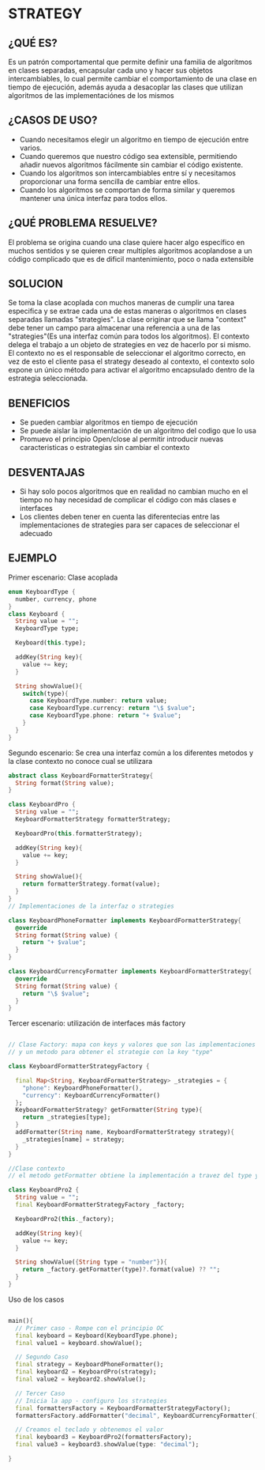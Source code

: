 # STRATEGY

## ¿QUÉ ES?

Es un patrón comportamental que permite definir una familia de algoritmos en clases separadas, encapsular cada uno y hacer sus objetos intercambiables, lo cual permite cambiar el comportamiento de una clase en tiempo de ejecución, además ayuda a desacoplar las clases que utilizan algoritmos de las implementaciónes de los mismos 

## ¿CASOS DE USO?
- Cuando necesitamos elegir un algoritmo en tiempo de ejecución entre varios.
- Cuando queremos que nuestro código sea extensible, permitiendo añadir nuevos algoritmos fácilmente sin cambiar el código existente.
- Cuando los algoritmos son intercambiables entre sí y necesitamos proporcionar una forma sencilla de cambiar entre ellos.
- Cuando los algoritmos se comportan de forma similar y queremos mantener una única interfaz para todos ellos.

## ¿QUÉ PROBLEMA RESUELVE?

El problema se origina cuando una clase quiere hacer algo específico en muchos sentidos y se quieren crear multiples algoritmos acoplandose a un código complicado que es de dificil mantenimiento, poco o nada extensible 

## SOLUCION
Se toma la clase acoplada con muchos maneras de cumplir una tarea especifica y se extrae cada una de estas maneras o algoritmos en clases separadas llamadas "strategies". La clase originar que se llama "context" debe tener un campo para almacenar una referencia a una de las "strategies"(Es una interfaz común para todos los algoritmos). El contexto delega el trabajo a un objeto de strategies en vez de hacerlo por si mismo. El contexto no es el responsable de seleccionar el algoritmo correcto, en vez de esto el cliente pasa el strategy deseado al contexto, el contexto solo expone un único método para activar el algoritmo encapsulado dentro de la estrategia seleccionada.

## BENEFICIOS
- Se pueden cambiar algoritmos en tiempo de ejecución
- Se puede aislar la implementación de un algoritmo del codigo que lo usa
- Promuevo el principio Open/close al permitir introducir nuevas caracteristicas o estrategias sin cambiar el contexto 

## DESVENTAJAS
- Si hay solo pocos algoritmos que en realidad no cambian mucho en el tiempo no hay necesidad de complicar el código con más clases e interfaces 
- Los clientes deben tener en cuenta las diferentecias entre las implementaciones de strategies para ser capaces de seleccionar el adecuado

## EJEMPLO
Primer escenario: Clase acoplada

```Dart
enum KeyboardType {
  number, currency, phone
}
class Keyboard {
  String value = "";
  KeyboardType type;

  Keyboard(this.type);

  addKey(String key){
    value += key;
  }

  String showValue(){
    switch(type){
      case KeyboardType.number: return value;
      case KeyboardType.currency: return "\$ $value";
      case KeyboardType.phone: return "+ $value";
    }
  }
}
```
Segundo escenario: Se crea una interfaz común a los diferentes metodos y la clase contexto no conoce cual se utilizara

```Dart
abstract class KeyboardFormatterStrategy{
  String format(String value);
}

class KeyboardPro {
  String value = "";
  KeyboardFormatterStrategy formatterStrategy;

  KeyboardPro(this.formatterStrategy);

  addKey(String key){
    value += key;
  }

  String showValue(){
    return formatterStrategy.format(value);
  }
}
// Implementaciones de la interfaz o strategies

class KeyboardPhoneFormatter implements KeyboardFormatterStrategy{
  @override
  String format(String value) {
    return "+ $value";
  }
}

class KeyboardCurrencyFormatter implements KeyboardFormatterStrategy{
  @override
  String format(String value) {
    return "\$ $value";
  }
}
```
Tercer escenario: utilización de interfaces más factory 

```Dart

// Clase Factory: mapa con keys y valores que son las implementaciones de la interfaz común, tiene los metodos para agregar strategies
// y un metodo para obtener el strategie con la key "type"

class KeyboardFormatterStrategyFactory {

  final Map<String, KeyboardFormatterStrategy> _strategies = {
    "phone": KeyboardPhoneFormatter(),
    "currency": KeyboardCurrencyFormatter()
  };
  KeyboardFormatterStrategy? getFormatter(String type){
    return _strategies[type];
  }
  addFormatter(String name, KeyboardFormatterStrategy strategy){
    _strategies[name] = strategy;
  }
}

//Clase contexto
// el metodo getFormatter obtiene la implementación a travez del type y le da formato a value 

class KeyboardPro2 {
  String value = "";
  final KeyboardFormatterStrategyFactory _factory;

  KeyboardPro2(this._factory);

  addKey(String key){
    value += key;
  }

  String showValue({String type = "number"}){
    return _factory.getFormatter(type)?.format(value) ?? "";
  }
}
```
Uso de los casos
```Dart

main(){
  // Primer caso - Rompe con el principio OC
  final keyboard = Keyboard(KeyboardType.phone);
  final value1 = keyboard.showValue();

  // Segundo Caso
  final strategy = KeyboardPhoneFormatter();
  final keyboard2 = KeyboardPro(strategy);
  final value2 = keyboard2.showValue();

  // Tercer Caso
  // Inicia la app - configuro los strategies
  final formattersFactory = KeyboardFormatterStrategyFactory();
  formattersFactory.addFormatter("decimal", KeyboardCurrencyFormatter());

  // Creamos el teclado y obtenemos el valor
  final keyboard3 = KeyboardPro2(formattersFactory);
  final value3 = keyboard3.showValue(type: "decimal");

}
```